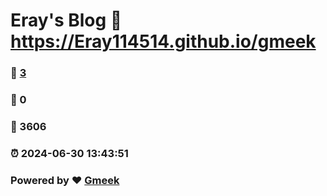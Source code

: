 # Eray's Blog :link: https://Eray114514.github.io/gmeek 
### :page_facing_up: [3](https://Eray114514.github.io/gmeek/tag.html) 
### :speech_balloon: 0 
### :hibiscus: 3606 
### :alarm_clock: 2024-06-30 13:43:51 
### Powered by :heart: [Gmeek](https://github.com/Meekdai/Gmeek)
